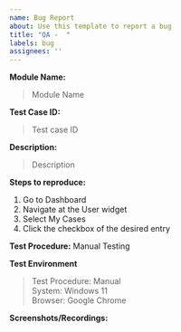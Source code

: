 ```yaml
---
name: Bug Report
about: Use this template to report a bug
title: "QA -  "
labels: bug
assignees: ''
---
```


**Module Name:**  
> Module Name

**Test Case ID:**  
> Test case ID

**Description:**  
> Description

**Steps to reproduce:**  
1. Go to Dashboard  
2. Navigate at the User widget  
3. Select My Cases  
4. Click the checkbox of the desired entry  

**Test Procedure:** Manual Testing

**Test Environment**  
> Test Procedure: Manual  
> System: Windows 11  
> Browser: Google Chrome

**Screenshots/Recordings:**
